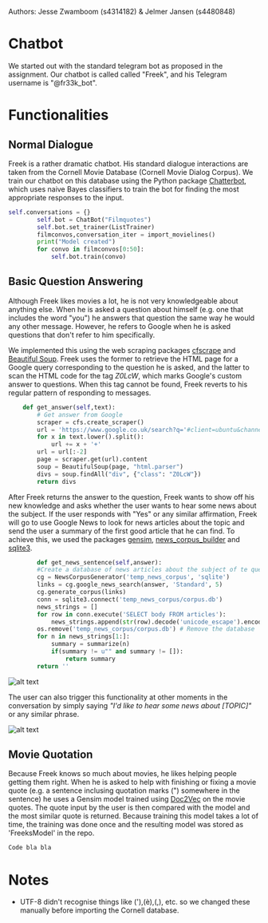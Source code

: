 Authors: Jesse Zwamboom (s4314182) & Jelmer Jansen (s4480848)

# Chatbot

We started out with the standard telegram bot as proposed in the assignment. Our chatbot is called called "Freek", and his Telegram username is "@fr33k_bot".

# Functionalities

## Normal Dialogue
Freek is a rather dramatic chatbot. His standard dialogue interactions are taken from the Cornell Movie Database (Cornell Movie Dialog Corpus). We train our chatbot on this database using the Python package [Chatterbot](https://pypi.python.org/pypi/ChatterBot/0.4.3), which uses naive Bayes classifiers to train the bot for finding the most appropriate responses to the input. 
```python
self.conversations = {}
        self.bot = ChatBot("Filmquotes")
        self.bot.set_trainer(ListTrainer)
        filmconvos,conversation_iter = import_movielines()
        print("Model created")
        for convo in filmconvos[0:50]:
            self.bot.train(convo)
```

## Basic Question Answering
Although Freek likes movies a lot, he is not very knowledgeable about anything else. When he is asked a question about himself (e.g. one that includes the word "you") he answers that question the same way he would any other message. However, he refers to Google when he is asked questions that don't refer to him specifically. 

We implemented this using the web scraping packages [cfscrape](https://pypi.python.org/pypi/cfscrape/) and [Beautiful Soup](https://www.crummy.com/software/BeautifulSoup/bs4/doc/). Freek uses the former to retrieve the HTML page for a Google query corresponding to the question he is asked, and the latter to scan the HTML code for the tag _Z0LcW_, which marks Google's custom answer to questions. When this tag cannot be found, Freek reverts to his regular pattern of responding to messages. 
```python
    def get_answer(self,text):
        # Get answer from Google
        scraper = cfs.create_scraper()
        url = 'https://www.google.co.uk/search?q='#client=ubuntu&channel=fs&q='
        for x in text.lower().split():
            url += x + '+'
        url = url[:-2]
        page = scraper.get(url).content
        soup = BeautifulSoup(page, "html.parser")
        divs = soup.findAll("div", {"class": "Z0LcW"})
        return divs
```
After Freek returns the answer to the question, Freek wants to show off his new knowledge and asks whether the user wants to hear some news about the subject. If the user responds with "Yes" or any similar affirmation, Freek will go to use Google News to look for news articles about the topic and send the user a summary of the first good article that he can find. To achieve this, we used the packages [gensim](https://radimrehurek.com/gensim/), [news_corpus_builder](https://github.com/skillachie/news-corpus-builder) and [sqlite3](https://www.sqlite.org/). 
```python
        def get_news_sentence(self,answer):
        #Create a database of news articles about the subject of te question
        cg = NewsCorpusGenerator('temp_news_corpus', 'sqlite')
        links = cg.google_news_search(answer, 'Standard', 5)
        cg.generate_corpus(links)
        conn = sqlite3.connect('temp_news_corpus/corpus.db')
        news_strings = []
        for row in conn.execute('SELECT body FROM articles'):
            news_strings.append(str(row).decode('unicode_escape').encode('ascii','ignore'))
        os.remove('temp_news_corpus/corpus.db') # Remove the database
        for n in news_strings[1:]:
            summary = summarize(n)
            if(summary != u"" and summary != []):
                return summary
        return ''
```

![alt text](https://i.imgur.com/KjfjwyW.png "Logo Title Text 1")

The user can also trigger this functionality at other moments in the conversation by simply saying _"I'd like to hear some news about [TOPIC]"_ or any similar phrase. 

![alt text](https://i.imgur.com/E7nhSlo.png "Logo Title Text 1")

## Movie Quotation
Because Freek knows so much about movies, he likes helping people getting them right. When he is asked to help with finishing or fixing a movie quote (e.g. a sentence inclusing quotation marks (") somewhere in the sentence) he uses a Gensim model trained using [Doc2Vec](https://radimrehurek.com/gensim/models/doc2vec.html) on the movie quotes. The quote input by the user is then compared with the model and the most similar quote is returned. Because training this model takes a lot of time, the training was done once and the resulting model was stored as 'FreeksModel' in the repo. 
```python
Code bla bla 

```

# Notes
* UTF-8 didn't recognise things like ('),(è),(,), etc. so we changed these manually before importing the Cornell database.

